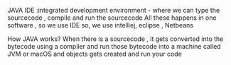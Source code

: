 JAVA
IDE :integrated development environment - where we can type the sourcecode , compile and run the sourcecode 
All these happens in one software , so we use IDE
so, we use intelliej, eclipse , Netbeans

How JAVA works?
When there is a sourcecode , it gets converted into the bytecode using a compiler and run those bytecode into a machine called JVM or macOS and objects gets created and run your code 

